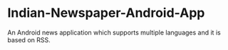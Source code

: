 # Indian-Newspaper-Android-App
An Android news application which supports multiple languages and it is based on RSS.
